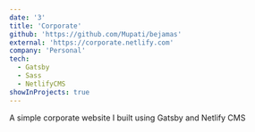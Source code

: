 ```yaml
---
date: '3'
title: 'Corporate'
github: 'https://github.com/Mupati/bejamas'
external: 'https://corporate.netlify.com'
company: 'Personal'
tech:
  - Gatsby
  - Sass
  - NetlifyCMS
showInProjects: true
---
```


A simple corporate website I built using Gatsby and Netlify CMS
